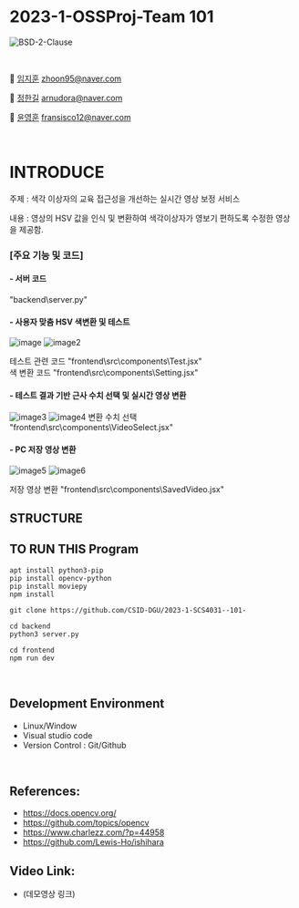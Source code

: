 # 2023-1-OSSProj-Team 101
<img alt="BSD-2-Clause" src ="https://img.shields.io/badge/BSD%202--Clause-license-lightgrey"> <img alt="" src ="https://img.shields.io/badge/OpenCV-library-brightgreen"> <img alt="" src ="https://img.shields.io/badge/Windows-OS-yellowgreen"> <img alt="" src ="https://img.shields.io/badge/IDE-VSCode-indianred"><br>

<br>

 🤖 [임지훈](https://github.com/MontaKr) zhoon95@naver.com
 
 👾 [정한길](https://github.com/arnudora) arnudora@naver.com
 
 👿 [윤영훈](https://github.com/yoon1217) fransisco12@naver.com 

<br>

# INTRODUCE
주제 : 색각 이상자의 교육 접근성을 개선하는 실시간 영상 보정 서비스

내용 : 영상의 HSV 값을 인식 및 변환하여 색각이상자가 영보기 편하도록 수정한 영상을 제공함.

### [주요 기능 및 코드]

#### - 서버 코드
"backend\server.py"
#### - 사용자 맞춤 HSV 색변환 및 테스트

![image](https://github.com/CSID-DGU/2023-1-SCS4031--101-/assets/37091694/2580e8cb-600d-4ee7-9c19-21043ecf40e8)
![image2](https://github.com/CSID-DGU/2023-1-SCS4031--101-/assets/37091694/c193cd9b-2771-48fe-9312-f4cec1fea63b)

테스트 관련 코드 "frontend\src\components\Test.jsx"
<br>색 변환 코드     "frontend\src\components\Setting.jsx"
#### - 테스트 결과 기반 근사 수치 선택 및 실시간 영상 변환

![image3](https://github.com/CSID-DGU/2023-1-SCS4031--101-/assets/37091694/c054ae2b-81bc-4b8a-bc2b-45a49dc217c1)
![image4](https://github.com/CSID-DGU/2023-1-SCS4031--101-/assets/37091694/36636f8e-2510-45de-8eda-b37638fe7551)
변환 수치 선택   "frontend\src\components\VideoSelect.jsx"
#### - PC 저장 영상 변환

![image5](https://github.com/CSID-DGU/2023-1-SCS4031--101-/assets/37091694/b48f0c73-5cb4-4e33-bf1c-f28b8da64d33)
![image6](https://github.com/CSID-DGU/2023-1-SCS4031--101-/assets/37091694/5fe7fcce-2636-4dec-b6c6-e85b9c2209d0)

저장 영상 변환   "frontend\src\components\SavedVideo.jsx"

## STRUCTURE



## TO RUN THIS Program
```
apt install python3-pip
pip install opencv-python
pip install moviepy
npm install

git clone https://github.com/CSID-DGU/2023-1-SCS4031--101-

cd backend 
python3 server.py

cd frontend
npm run dev
```
<br>

## Development Environment
- Linux/Window
- Visual studio code
- Version Control : Git/Github

<br>

## References: 
- https://docs.opencv.org/
- https://github.com/topics/opencv
- https://www.charlezz.com/?p=44958
- https://github.com/Lewis-Ho/ishihara

## Video Link:
- (데모영상 링크)
